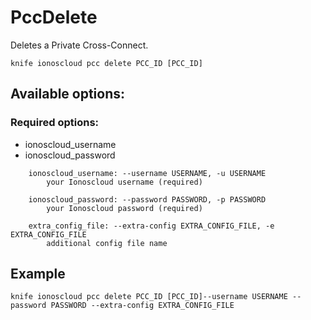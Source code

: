 # PccDelete

Deletes a Private Cross-Connect.

```text
knife ionoscloud pcc delete PCC_ID [PCC_ID]
```

## Available options:

### Required options:

* ionoscloud\_username
* ionoscloud\_password

```text
    ionoscloud_username: --username USERNAME, -u USERNAME
        your Ionoscloud username (required)

    ionoscloud_password: --password PASSWORD, -p PASSWORD
        your Ionoscloud password (required)

    extra_config_file: --extra-config EXTRA_CONFIG_FILE, -e EXTRA_CONFIG_FILE
        additional config file name

```
## Example

```text
knife ionoscloud pcc delete PCC_ID [PCC_ID]--username USERNAME --password PASSWORD --extra-config EXTRA_CONFIG_FILE
```
